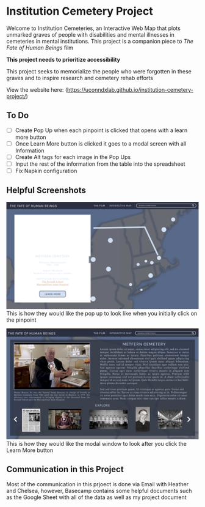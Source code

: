 # Institution Cemetery Project

Welcome to Institution Cemeteries, an Interactive Web Map that plots unmarked graves of people with disabilities and mental illnesses in cemeteries in mental institutions. This project is a companion piece to _The Fate of Human Beings_ film

**This project needs to prioritize accessibility**

This project seeks to memorialize the people who were forgotten in these graves and to inspire research and cemetery rehab efforts

View the website here: (https://uconndxlab.github.io/institution-cemetery-project/)

## To Do ##
- [ ] Create Pop Up when each pinpoint is clicked that opens with a learn more button
- [ ] Once Learn More button is clicked it goes to a modal screen with all Information
- [ ] Create Alt tags for each image in the Pop Ups
- [ ] Input the rest of the information from the table into the spreadsheet
- [ ] Fix Napkin configuration

## Helpful Screenshots ##
![Screenshot of Pop Up Flow](img/mockup-1.png)
This is how they would like the pop up to look like when you initially click on the pinpoint

![Screenshot of Pop Up Flow](img/mockup-2.png)
This is how they would like the modal window to look after you click the Learn More button

## Communication in this Project ##
Most of the communication in this prjoect is done via Email with Heather and Chelsea, however, Basecamp contains some helpful documents such as the Google Sheet with all of the data as well as my project document

